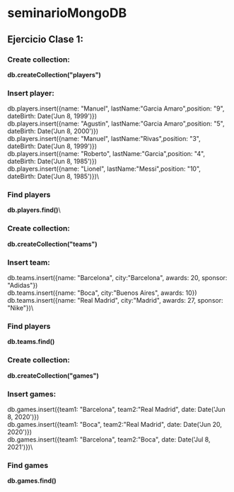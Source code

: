 # seminarioMongoDB

## Ejercicio Clase 1:

### Create collection:
__db.createCollection("players")__
### Insert player:
db.players.insert({name: "Manuel", lastName:"Garcia Amaro",position: "9", dateBirth: Date('Jun 8, 1999')})\
db.players.insert({name: "Agustin", lastName:"Garcia Amaro",position: "5", dateBirth: Date('Jun 8, 2000')})\
db.players.insert({name: "Manuel", lastName:"Rivas",position: "3", dateBirth: Date('Jun 8, 1999')})\
db.players.insert({name: "Roberto", lastName:"Garcia",position: "4", dateBirth: Date('Jun 8, 1985')})\
db.players.insert({name: "Lionel", lastName:"Messi",position: "10", dateBirth: Date('Jun 8, 1985')})\
### Find players
__db.players.find()__\

### Create collection:
__db.createCollection("teams")__
### Insert team:
db.teams.insert({name: "Barcelona", city:"Barcelona", awards: 20, sponsor: "Adidas"})\
db.teams.insert({name: "Boca", city:"Buenos Aires", awards: 10})\
db.teams.insert({name: "Real Madrid", city:"Madrid", awards: 27, sponsor: "Nike"})\
### Find players
__db.teams.find()__

### Create collection:
__db.createCollection("games")__
### Insert games:
db.games.insert({team1: "Barcelona", team2:"Real Madrid", date: Date('Jun 8, 2020')})\
db.games.insert({team1: "Boca", team2:"Real Madrid", date: Date('Jun 20, 2020')})\
db.games.insert({team1: "Barcelona", team2:"Boca", date: Date('Jul 8, 2021')})\
### Find games
__db.games.find()__

